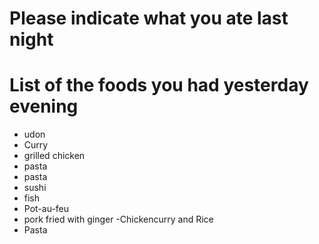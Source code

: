 # Please indicate what you ate last night

# List of the foods you had yesterday evening
- udon
- Curry
- grilled chicken
- pasta
- pasta
- sushi
- fish
- Pot-au-feu
- pork fried with ginger
-Chickencurry and Rice
- Pasta
